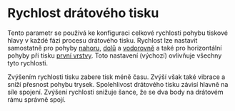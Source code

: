 Rychlost drátového tisku
====
Tento parametr se používá ke konfiguraci celkové rychlosti pohybu tiskové hlavy v každé fázi procesu drátového tisku. Rychlost lze nastavit samostatně pro pohyby [nahoru](wireframe_printspeed_up.md), [dolů](wireframe_printspeed_down.md) a [vodorovně](wireframe_printspeed_flat.md) a také pro horizontální pohyby při tisku [první vrstvy](wireframe_printspeed_bottom.md). Toto nastavení (výchozí) ovlivňuje všechny tyto rychlosti.

Zvýšením rychlosti tisku zabere tisk méně času. Zvýší však také vibrace a sníží přesnost pohybu trysek. Spolehlivost drátového tisku závisí hlavně na síle spojení. Zvýšení rychlosti snižuje šance, že se dva body na drátovém rámu správně spojí.
